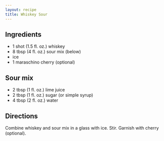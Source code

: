 ```yaml
---
layout: recipe
title: Whiskey Sour
---
```


## Ingredients

* 1 shot (1.5 fl. oz.) whiskey
* 8 tbsp (4 fl. oz.) sour mix (below)
* ice
* 1 maraschino cherry (optional)

## Sour mix

* 2 tbsp (1 fl. oz.) lime juice
* 2 tbsp (1 fl. oz.) sugar (or simple syrup)
* 4 tbsp (2 fl. oz.) water

## Directions

Combine whiskey and sour mix in a glass with ice. Stir. Garnish with cherry (optional).